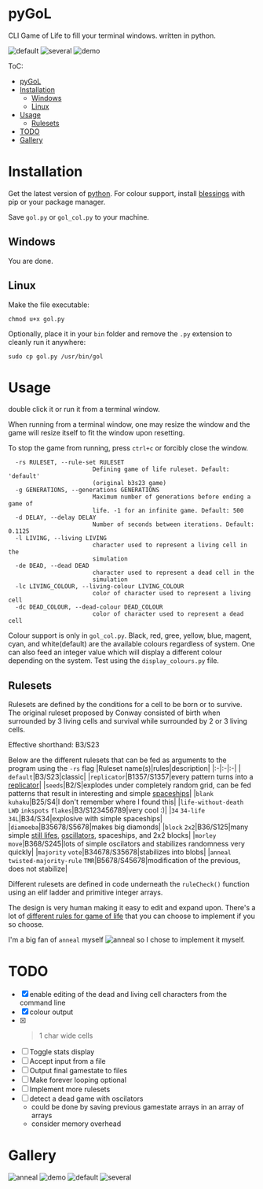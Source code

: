 # pyGoL
CLI Game of Life to fill your terminal windows. written in python.

![default](./images/default.png)
![several](./images/several.png)
![demo](./images/colour_wide_cell_demo.png)

ToC:
- [pyGoL](#pygol)
- [Installation](#installation)
  - [Windows](#windows)
  - [Linux](#linux)
- [Usage](#usage)
  - [Rulesets](#rulesets)
- [TODO](#todo)
- [Gallery](#gallery)


# Installation

Get the latest version of [python](https://www.python.org/).
For colour support, install [blessings](https://github.com/erikrose/blessings) with pip or your package manager.

Save `gol.py` or `gol_col.py` to your machine.

## Windows

You are done.

## Linux

Make the file executable:
```
chmod u+x gol.py
```

Optionally,
place it in your `bin` folder and remove the `.py` extension to cleanly run it anywhere:
```
sudo cp gol.py /usr/bin/gol
```

# Usage
double click it or run it from a terminal window.

When running from a terminal window, one may resize the window and the game will resize itself to fit the window upon resetting.

To stop the game from running, press `ctrl+c` or forcibly close the window.

```
  -rs RULESET, --rule-set RULESET
                        Defining game of life ruleset. Default: 'default'
                        (original b3s23 game)
  -g GENERATIONS, --generations GENERATIONS
                        Maximum number of generations before ending a game of
                        life. -1 for an infinite game. Default: 500
  -d DELAY, --delay DELAY
                        Number of seconds between iterations. Default: 0.1125
  -l LIVING, --living LIVING
                        character used to represent a living cell in the
                        simulation
  -de DEAD, --dead DEAD
                        character used to represent a dead cell in the
                        simulation
  -lc LIVING_COLOUR, --living-colour LIVING_COLOUR
                        color of character used to represent a living cell
  -dc DEAD_COLOUR, --dead-colour DEAD_COLOUR
                        color of character used to represent a dead cell
```

Colour support is only in `gol_col.py`. Black, red, gree, yellow, blue, magent, cyan, and white(default) are the available colours regardless of system.
One can also feed an integer value which will display a different colour depending on the system. Test using the `display_colours.py` file.

## Rulesets

Rulesets are defined by the conditions for a cell to be born or to survive. The original ruleset proposed by Conway consisted of birth when surrounded by 3 living cells and survival while surrounded by 2 or 3 living cells.

Effective shorthand: B3/S23

Below are the different rulesets that can be fed as arguments to the program using the `-rs` flag
|Ruleset name(s)|rules|description|
|:-|:-|:-|
|` ` `default`|B3/S23|classic|
|`replicator`|B1357/S1357|every pattern turns into a [replicator](https://conwaylife.com/wiki/Replicator)|
|`seeds`|B2/S|explodes under completely random grid, can be fed patterns that result in interesting and simple [spaceships](https://conwaylife.com/wiki/Spaceship)|
|`blank` `kuhaku`|B25/S4|I don't remember where I found this|
|`life-without-death` `LWD` `inkspots` `flakes`|B3/S123456789|very cool :)|
|`34` `34-life` `34L`|B34/S34|explosive with simple spaceships|
|`diamoeba`|B35678/S5678|makes big diamonds|
|`block` `2x2`|B36/S125|many simple [still lifes](https://conwaylife.com/wiki/Still_life), [oscillators](https://conwaylife.com/wiki/Oscillator), spaceships, and 2x2 blocks|
|`morley` `move`|B368/S245|lots of simple oscilators and stabilizes randomness very quickly|
|`majority` `vote`|B34678/S35678|stabilizes into blobs|
|`anneal` `twisted-majority-rule` `TMR`|B5678/S45678|modification of the previous, does not stabilize|

Different rulesets are defined in code underneath the `ruleCheck()` function using an elif ladder and primitive integer arrays.

The design is very human making it easy to edit and expand upon. There's a lot of [different rules for game of life](https://conwaylife.com/wiki/List_of_Life-like_rules) that you can choose to implement if you so choose.

I'm a big fan of `anneal` myself
![anneal](./images/anneal.png)
so I chose to implement it myself.

# TODO
 - [x] enable editing of the dead and living cell characters from the command line
 - [x] colour output
 - [x] >1 char wide cells
 - [ ] Toggle stats display
 - [ ] Accept input from a file
 - [ ] Output final gamestate to files
 - [ ] Make forever looping optional
 - [ ] Implement more rulesets
 - [ ] detect a dead game with oscilators
   - could be done by saving previous gamestate arrays in an array of arrays
   - consider memory overhead

# Gallery

![anneal](./images/anneal.png)
![demo](./images/colour_wide_cell_demo.png)
![default](./images/default.png)
![several](./images/several.png)